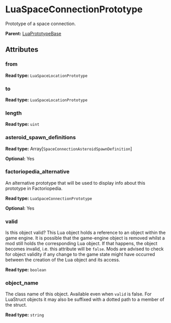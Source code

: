 # LuaSpaceConnectionPrototype

Prototype of a space connection.

**Parent:** [LuaPrototypeBase](LuaPrototypeBase.md)

## Attributes

### from

**Read type:** `LuaSpaceLocationPrototype`

### to

**Read type:** `LuaSpaceLocationPrototype`

### length

**Read type:** `uint`

### asteroid_spawn_definitions

**Read type:** Array[`SpaceConnectionAsteroidSpawnDefinition`]

**Optional:** Yes

### factoriopedia_alternative

An alternative prototype that will be used to display info about this prototype in Factoriopedia.

**Read type:** `LuaSpaceConnectionPrototype`

**Optional:** Yes

### valid

Is this object valid? This Lua object holds a reference to an object within the game engine. It is possible that the game-engine object is removed whilst a mod still holds the corresponding Lua object. If that happens, the object becomes invalid, i.e. this attribute will be `false`. Mods are advised to check for object validity if any change to the game state might have occurred between the creation of the Lua object and its access.

**Read type:** `boolean`

### object_name

The class name of this object. Available even when `valid` is false. For LuaStruct objects it may also be suffixed with a dotted path to a member of the struct.

**Read type:** `string`

